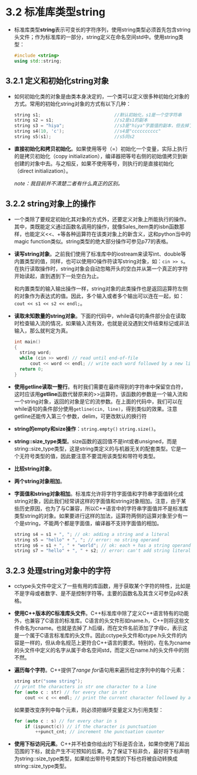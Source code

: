 # 3.2 标准库类型string

- 标准库类型**string**表示可变长的字符序列，使用string类型必须首先包含string头文件；作为标准库的一部分，string定义在命名空间std中。使用string类型：

  ```c++
  #include <string>
  using std::string;
  ```

## 3.2.1 定义和初始化string对象

- 如何初始化类的对象是由类本身决定的，一个类可以定义很多种初始化对象的方式。常用的初始化string对象的方式有以下几种：

  ```c++
  string s1;						    //默认初始化，s1是一个空字符串
  string s2 = s1;						//s2是s1的副本
  string s3 = "hiya";				 	//s3是"hiya"字面值的副本，但去掉了末尾的空字符
  string s4(10, 'c');					//s4是"cccccccccc"
  string s5(s1);					    //s5同s2
  ```

- **直接初始化和拷贝初始化**。如果使用等号（=）初始化一个变量，实际上执行的是拷贝初始化（copy initialization），编译器把等号右侧的初始值拷贝到新创建的对象中去。与之相反，如果不使用等号，则执行的是直接初始化（direct initialization）。

  *note：我目前并不清楚二者有什么真正的区别。*

## 3.2.2 string对象上的操作

- 一个类除了要规定初始化其对象的方式外，还要定义对象上所能执行的操作。其中，类既能定义通过函数名调用的操作，就像Sales_item类的isbn函数那样，也能定义<<、+等各种运算符在该类对象上的新含义，这和python当中的magic function类似。string类型的绝大部分操作可参见p77的表格。

- **读写string对象**。之前我们使用了标准库中的iostream来读写int、double等内置类型的值，同样，也可以使用IO操作符读写string对象，如：`cin >> s`。在执行读取操作时，string对象会自动忽略开头的空白并从第一个真正的字符开始读起，直到遇到下一处空白为止。

  和内置类型的输入输出操作一样，string对象的此类操作也是返回运算符左侧的对象作为表达式的值。因此，多个输入或者多个输出可以连在一起，如：`cout << s1 << s2 << endl;`。

- **读取未知数量的string对象**。下面的代码中，while语句的条件部分会在读取时检查输入流的情况，如果输入流有效，也就是说没遇到文件结束标记或非法输入，那么就判定为真。

  ```c++
  int main()
  {
  	string word;
  	while (cin >> word) // read until end-of-file
  		cout << word << endl; // write each word followed by a new line
  	return 0;
  }
  ```

- **使用getline读取一整行**。有时我们需要在最终得到的字符串中保留空白符，这时应该用**getline**函数代替原来的>>运算符。该函数的参数是一个输入流和一个string对象，返回的对象是它的流参数。在上面的代码中，我们可以在while语句的条件部分使用`getline(cin, line)`，得到类似的效果。注意getline还能传入第三个参数，delim，可更改默认的换行符

- **string的empty和size操作**：`string.empty()`   `string.size()`。

- **string::size_type类型**。size函数的返回值不是int或者unsigned，而是string::size_type类型，这是string类定义的与机器无关的配套类型。它是一个无符号类型的值，因此要注意不要混用该类型和带符号类型。

- **比较string对象**。

- **两个string对象相加**。

- **字面值和string对象相加**。标准库允许将字符字面值和字符串字面值转化成string对象，因此我们经常讲这样的字面值和string对象相加。注意，由于某些历史原因，也为了与C兼容，所以C++语言中的字符串字面值并不是标准库类型string的对象。如果要进行这样的加法，运算符两侧的运算对象至少有一个是string，不能两个都是字面值，编译器不支持字面值的相加。

  ```c++
  string s4 = s1 + ", "; // ok: adding a string and a literal
  string s5 = "hello" + ", "; // error: no string operand
  string s6 = s1 + ", " + "world"; // ok: each + has a string operand
  string s7 = "hello" + ", " + s2; // error: can't add string literals
  ```


## 3.2.3 处理string对象中的字符

- cctype头文件中定义了一些有用的库函数，用于获取某个字符的特性，比如是不是字母或者数字、是不是控制字符等。主要的函数名及其含义可参见p82表格。

- **使用C++版本的C标准库头文件**。C++标准库中除了定义C++语言特有的功能外，也兼容了C语言的标准库。C语言的头文件形如name.h，C++则将这些文件命名为cname。也就是去掉了.h后缀，而在文件名前添加了字母c，表示这是一个属于C语言标准库的头文件。因此cctype头文件和ctype.h头文件的内容是一样的，但从命名规范上更符合C++语言的要求。特别的，在名为cname的头文件中定义的名字从属于命名空间std，而定义在name.h的头文件中的则不然。

- **遍历每个字符**。C++提供了*range for*语句用来遍历给定序列中的每个元素：

  ```c++
  string str("some string");
  // print the characters in str one character to a line
  for (auto c : str) // for every char in str
      cout << c << endl; // print the current character followed by a newline
  ```

  如果要改变序列中每个元素，则必须把循环变量定义为引用类型：

  ```c++
  for (auto c : s) // for every char in s
      if (ispunct(c)) // if the character is punctuation
          ++punct_cnt; // increment the punctuation counter
  ```

- **使用下标访问元素**。C++并不检查你给出的下标是否合法，如果你使用了超出范围的下标，就会产生不可预知的后果。为了保证下标非负，最好将下标声明为string::size_type类型，如果给出带符号类型的下标也将被自动转换成string::size_type类型。